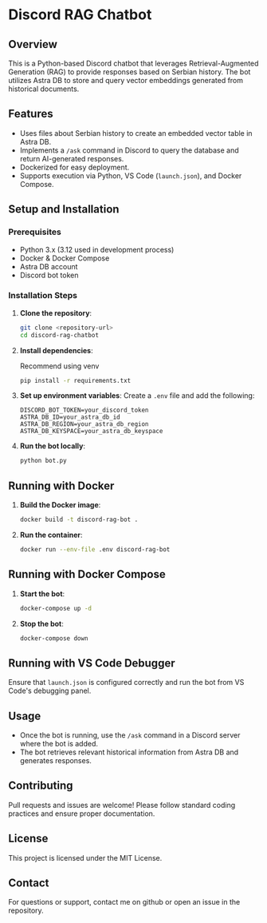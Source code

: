 # Discord RAG Chatbot

## Overview

This is a Python-based Discord chatbot that leverages Retrieval-Augmented Generation (RAG) to provide responses based on Serbian history. The bot utilizes Astra DB to store and query vector embeddings generated from historical documents.

## Features

- Uses files about Serbian history to create an embedded vector table in Astra DB.
- Implements a `/ask` command in Discord to query the database and return AI-generated responses.
- Dockerized for easy deployment.
- Supports execution via Python, VS Code (`launch.json`), and Docker Compose.

## Setup and Installation

### Prerequisites

- Python 3.x (3.12 used in development process)
- Docker & Docker Compose
- Astra DB account
- Discord bot token

### Installation Steps

1. **Clone the repository**:

   ```bash
   git clone <repository-url>
   cd discord-rag-chatbot
   ```

2. **Install dependencies**:

   Recommend using venv

   ```bash
   pip install -r requirements.txt
   ```

3. **Set up environment variables**:
   Create a `.env` file and add the following:

   ```env
   DISCORD_BOT_TOKEN=your_discord_token
   ASTRA_DB_ID=your_astra_db_id
   ASTRA_DB_REGION=your_astra_db_region
   ASTRA_DB_KEYSPACE=your_astra_db_keyspace
   ```

4. **Run the bot locally**:
   ```bash
   python bot.py
   ```

## Running with Docker

1. **Build the Docker image**:
   ```bash
   docker build -t discord-rag-bot .
   ```
2. **Run the container**:
   ```bash
   docker run --env-file .env discord-rag-bot
   ```

## Running with Docker Compose

1. **Start the bot**:
   ```bash
   docker-compose up -d
   ```
2. **Stop the bot**:
   ```bash
   docker-compose down
   ```

## Running with VS Code Debugger

Ensure that `launch.json` is configured correctly and run the bot from VS Code's debugging panel.

## Usage

- Once the bot is running, use the `/ask` command in a Discord server where the bot is added.
- The bot retrieves relevant historical information from Astra DB and generates responses.

## Contributing

Pull requests and issues are welcome! Please follow standard coding practices and ensure proper documentation.

## License

This project is licensed under the MIT License.

## Contact

For questions or support, contact me on github or open an issue in the repository.
